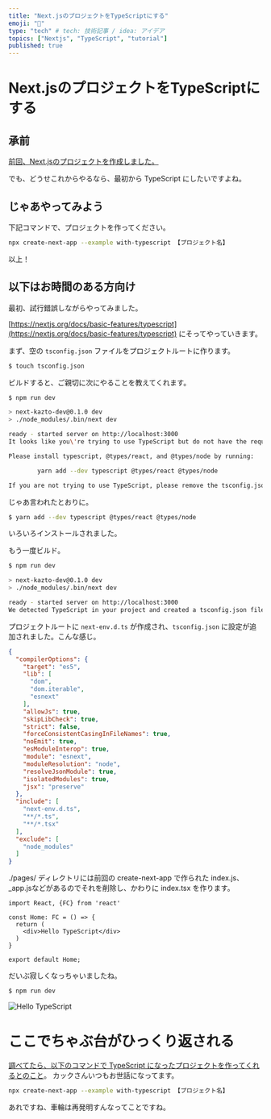 ```yaml
---
title: "Next.jsのプロジェクトをTypeScriptにする"
emoji: "💨"
type: "tech" # tech: 技術記事 / idea: アイデア
topics: ["Nextjs", "TypeScript", "tutorial"]
published: true
---
```

# Next.jsのプロジェクトをTypeScriptにする

## 承前

[前回、Next.jsのプロジェクトを作成しました。](https://zenn.dev/kazto/articles/d75567c009fe86400be0)

でも、どうせこれからやるなら、最初から TypeScript にしたいですよね。

## じゃあやってみよう

下記コマンドで、プロジェクトを作ってください。

```bash
npx create-next-app --example with-typescript 【プロジェクト名】
```

以上！

## 以下はお時間のある方向け

最初、試行錯誤しながらやってみました。

[https://nextjs.org/docs/basic-features/typescript](https://nextjs.org/docs/basic-features/typescript) にそってやっていきます。

まず、空の `tsconfig.json` ファイルをプロジェクトルートに作ります。

```bash
$ touch tsconfig.json
```

ビルドすると、ご親切に次にやることを教えてくれます。

```bash
$ npm run dev

> next-kazto-dev@0.1.0 dev
> ./node_modules/.bin/next dev

ready - started server on http://localhost:3000
It looks like you\'re trying to use TypeScript but do not have the required package(s) installed.

Please install typescript, @types/react, and @types/node by running:

        yarn add --dev typescript @types/react @types/node

If you are not trying to use TypeScript, please remove the tsconfig.json file from your package root (and any TypeScript files in your pages directory).
```

じゃあ言われたとおりに。

```bash
$ yarn add --dev typescript @types/react @types/node
```

いろいろインストールされました。

もう一度ビルド。

```bash
$ npm run dev

> next-kazto-dev@0.1.0 dev
> ./node_modules/.bin/next dev

ready - started server on http://localhost:3000
We detected TypeScript in your project and created a tsconfig.json file for you.
```

プロジェクトルートに `next-env.d.ts` が作成され、`tsconfig.json` に設定が追加されました。こんな感じ。

```json
{
  "compilerOptions": {
    "target": "es5",
    "lib": [
      "dom",
      "dom.iterable",
      "esnext"
    ],
    "allowJs": true,
    "skipLibCheck": true,
    "strict": false,
    "forceConsistentCasingInFileNames": true,
    "noEmit": true,
    "esModuleInterop": true,
    "module": "esnext",
    "moduleResolution": "node",
    "resolveJsonModule": true,
    "isolatedModules": true,
    "jsx": "preserve"
  },
  "include": [
    "next-env.d.ts",
    "**/*.ts",
    "**/*.tsx"
  ],
  "exclude": [
    "node_modules"
  ]
}
```

./pages/ ディレクトリには前回の create-next-app で作られた index.js、_app.jsなどがあるのでそれを削除し、かわりに index.tsx を作ります。

```tsx
import React, {FC} from 'react'

const Home: FC = () => {
  return (
    <div>Hello TypeScript</div>
  )
}

export default Home;
```

だいぶ寂しくなっちゃいましたね。

```bash
$ npm run dev
```

![Hello TypeScript](https://storage.googleapis.com/zenn-user-upload/b4kfmumpe1wrtxgxf7cuqsplw1ej)

# ここでちゃぶ台がひっくり返される

[調べてたら、以下のコマンドで TypeScript になったプロジェクトを作ってくれるとのこと](https://kakakakakku.hatenablog.com/entry/2020/04/14/100623)。
カックさんいつもお世話になってます。

```bash
npx create-next-app --example with-typescript 【プロジェクト名】
```

あれですね、車輪は再発明すんなってことですね。

